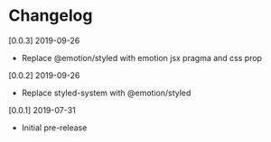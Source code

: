 # Changelog

[0.0.3] 2019-09-26

-   Replace @emotion/styled with emotion jsx pragma and css prop

[0.0.2] 2019-09-26

-   Replace styled-system with @emotion/styled

[0.0.1] 2019-07-31

-   Initial pre-release
